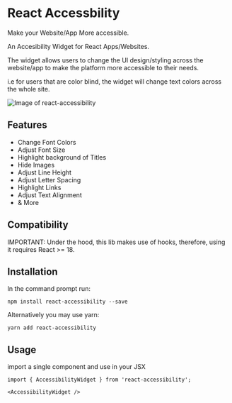 # React Accessbility

Make your Website/App More accessible.

An Accesibility Widget for React Apps/Websites.

The widget allows users to change the UI design/styling across the website/app to make the platform more accessible to their needs.

i.e for users that are color blind, the widget will change text colors across the whole site.

![Image of react-accessibility](https://res.cloudinary.com/dpakxm3nm/image/upload/v1635918690/react-accessibility/react-accessibility_wricvk.png)

## Features

- Change Font Colors
- Adjust Font Size
- Highlight background of Titles
- Hide Images
- Adjust Line Height
- Adjust Letter Spacing
- Highlight Links
- Adjust Text Alignment
- & More

## Compatibility

IMPORTANT: Under the hood, this lib makes use of hooks, therefore, using it requires React >= 18.

## Installation

In the command prompt run:

```
npm install react-accessibility --save
```

Alternatively you may use yarn:

```
yarn add react-accessibility
```

## Usage

import a single component and use in your JSX

```
import { AccessibilityWidget } from 'react-accessibility';
```

```
<AccessibilityWidget />
```
